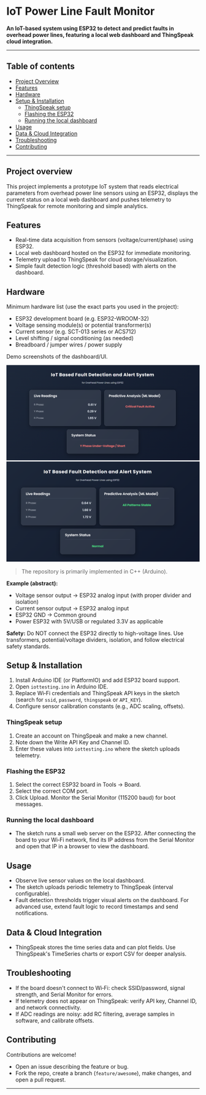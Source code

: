 # IoT Power Line Fault Monitor

**An IoT-based system using ESP32 to detect and predict faults in overhead power lines, featuring a local web dashboard and ThingSpeak cloud integration.**

---

## Table of contents
- [Project Overview](#project-overview)
- [Features](#features)
- [Hardware](#hardware)
- [Setup & Installation](#setup--installation)
  - [ThingSpeak setup](#thingspeak-setup)
  - [Flashing the ESP32](#flashing-the-esp32)
  - [Running the local dashboard](#running-the-local-dashboard)
- [Usage](#usage)
- [Data & Cloud Integration](#data--cloud-integration)
- [Troubleshooting](#troubleshooting)
- [Contributing](#contributing)

---

## Project overview
This project implements a prototype IoT system that reads electrical parameters from overhead power line sensors using an ESP32, displays the current status on a local web dashboard and pushes telemetry to ThingSpeak for remote monitoring and simple analytics.

## Features
- Real-time data acquisition from sensors (voltage/current/phase) using ESP32.
- Local web dashboard hosted on the ESP32 for immediate monitoring.
- Telemetry upload to ThingSpeak for cloud storage/visualization.
- Simple fault detection logic (threshold based) with alerts on the dashboard.

## Hardware
Minimum hardware list (use the exact parts you used in the project):
- ESP32 development board (e.g. ESP32-WROOM-32)
- Voltage sensing module(s) or potential transformer(s)
- Current sensor (e.g. SCT-013 series or ACS712)
- Level shifting / signal conditioning (as needed)
- Breadboard / jumper wires / power supply

Demo screenshots of the dashboard/UI.

[![](https://github.com/sinchanarv/IoT-Power-Line-Fault-Monitor/blob/main/Screenshot%202025-06-29%20132824.png)]()
[![](https://github.com/sinchanarv/IoT-Power-Line-Fault-Monitor/blob/main/Screenshot%202025-06-29%20132846.png)]()


> The repository is primarily implemented in C++ (Arduino).

**Example (abstract):**
- Voltage sensor output -> ESP32 analog input (with proper divider and isolation)
- Current sensor output -> ESP32 analog input
- ESP32 GND -> Common ground
- Power ESP32 with 5V/USB or regulated 3.3V as applicable

**Safety:** Do NOT connect the ESP32 directly to high-voltage lines. Use transformers, potential/voltage dividers, isolation, and follow electrical safety standards.

## Setup & Installation
1. Install Arduino IDE (or PlatformIO) and add ESP32 board support.
2. Open `iottesting.ino` in Arduino IDE.
3. Replace Wi‑Fi credentials and ThingSpeak API keys in the sketch (search for `ssid`, `password`, `thingspeak` or `API_KEY`).
4. Configure sensor calibration constants (e.g., ADC scaling, offsets).

### ThingSpeak setup
1. Create an account on ThingSpeak and make a new channel.
2. Note down the Write API Key and Channel ID.
3. Enter these values into `iottesting.ino` where the sketch uploads telemetry.

### Flashing the ESP32
1. Select the correct ESP32 board in Tools → Board.
2. Select the correct COM port.
3. Click Upload. Monitor the Serial Monitor (115200 baud) for boot messages.

### Running the local dashboard
- The sketch runs a small web server on the ESP32. After connecting the board to your Wi‑Fi network, find its IP address from the Serial Monitor and open that IP in a browser to view the dashboard.

## Usage
- Observe live sensor values on the local dashboard.
- The sketch uploads periodic telemetry to ThingSpeak (interval configurable).
- Fault detection thresholds trigger visual alerts on the dashboard. For advanced use, extend fault logic to record timestamps and send notifications.

## Data & Cloud Integration
- ThingSpeak stores the time series data and can plot fields. Use ThingSpeak's TimeSeries charts or export CSV for deeper analysis.

## Troubleshooting
- If the board doesn't connect to Wi‑Fi: check SSID/password, signal strength, and Serial Monitor for errors.
- If telemetry does not appear on ThingSpeak: verify API key, Channel ID, and network connectivity.
- If ADC readings are noisy: add RC filtering, average samples in software, and calibrate offsets.

## Contributing
Contributions are welcome!
- Open an issue describing the feature or bug.
- Fork the repo, create a branch (`feature/awesome`), make changes, and open a pull request.


---

